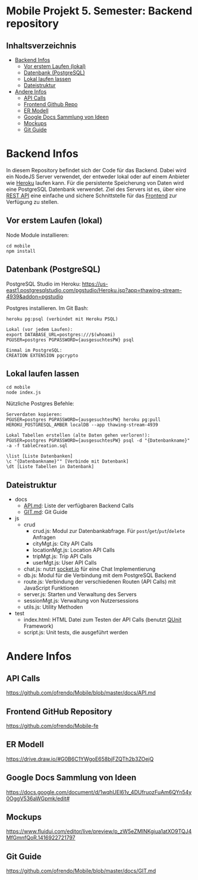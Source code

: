 Mobile Projekt 5. Semester: Backend repository
======

## Inhaltsverzeichnis
- [Backend Infos](#backendInfos)
    - [Vor erstem Laufen (lokal)](#vorErstemLaufen)
    - [Datenbank (PostgreSQL)](#datenbank)
    - [Lokal laufen lassen](#lokalLaufenLassen)
    - [Dateistruktur](#dateistruktur)
- [Andere Infos](#andereInfos)
    - [API Calls](#apiCalls)
    - [Frontend Github Repo](#frontendGithubRepo)
    - [ER Modell](#erModell)
    - [Google Docs Sammlung von Ideen](#ideen)
    - [Mockups](#mockups)
    - [Git Guide](#gitGuide)

# <a name="backendInfos"></a>Backend Infos
In diesem Repository befindet sich der Code für das Backend. Dabei wird ein NodeJS Server verwendet, der entweder lokal oder auf einem Anbieter wie [Heroku](https://thawing-stream-4939.herokuapp.com/) laufen kann. Für die persistente Speicherung von Daten wird eine PostgreSQL Datenbank verwendet. Ziel des Servers ist es, über eine [REST API](https://github.com/ofrendo/Mobile/blob/master/docs/API.md) eine einfache und sichere Schnittstelle für das [Frontend](https://github.com/ofrendo/Mobile-fe) zur Verfügung zu stellen.


## <a name="vorErstemLaufen"></a>Vor erstem Laufen (lokal)
Node Module installieren:
```
cd mobile
npm install
```

## <a name="datenbank"></a>Datenbank (PostgreSQL)
PostgreSQL Studio im Heroku:
https://us-east1.postgresqlstudio.com/pgstudio/Heroku.jsp?app=thawing-stream-4939&addon=pgstudio

Postgres installieren. Im Git Bash:
```
heroku pg:psql (verbindet mit Heroku PSQL)

Lokal (vor jedem Laufen):
export DATABASE_URL=postgres:///$(whoami)
PGUSER=postgres PGPASSWORD={ausgesuchtesPW} psql

Einmal im PostgreSQL:
CREATION EXTENSION pgcrypto
```

## <a name="lokalLaufenLassen"></a>Lokal laufen lassen
```
cd mobile
node index.js
```

Nützliche Postgres Befehle:
```
Serverdaten kopieren:
PGUSER=postgres PGPASSWORD={ausgesuchtesPW} heroku pg:pull HEROKU_POSTGRESQL_AMBER localDB --app thawing-stream-4939

Lokal Tabellen erstellen (alte Daten gehen verloren!):
PGUSER=postgres PGPASSWORD={ausgesuchtesPW} psql -d "{Datenbankname}" -a -f tableCreation.sql 

\list [Liste Datenbanken]
\c "{Datenbankname}"" [Verbinde mit Datenbank]
\dt [Liste Tabellen in Datenbank]
```

## <a name="dateistruktur"></a>Dateistruktur
- docs
    - [API.md](https://github.com/ofrendo/Mobile/blob/master/docs/API.md): Liste der verfügbaren Backend Calls
    - [GIT.md](https://github.com/ofrendo/Mobile/blob/master/docs/GIT.md): Git Guide
- js
    - crud
        - crud.js: Modul zur Datenbankabfrage. Für `post`/`get`/`put`/`delete` Anfragen
        - cityMgt.js: City API Calls
        - locationMgt.js: Location API Calls
        - tripMgt.js: Trip API Calls
        - userMgt.js: User API Calls
    - chat.js: nutzt [socket.io](http://socket.io/) für eine Chat Implementierung
    - db.js: Modul für die Verbindung mit dem PostgreSQL Backend
    - route.js: Verbindung der verschiedenen Routen (API Calls) mit JavaScript Funktionen
    - server.js: Starten und Verwaltung des Servers
    - sessionMgt.js: Verwaltung von Nutzersessions
    - utils.js: Utility Methoden
- test
    - index.html: HTML Datei zum Testen der API Calls (benutzt [QUnit](http://qunitjs.com/) Framework)
    - script.js: Unit tests, die ausgeführt werden


# <a name="andereInfos"></a>Andere Infos 
## <a name="apiCalls"></a>API Calls
https://github.com/ofrendo/Mobile/blob/master/docs/API.md

## <a name="frontendGithubRepo"></a>Frontend GitHub Repository
https://github.com/ofrendo/Mobile-fe

## <a name="erModell"></a>ER Modell
https://drive.draw.io/#G0B6C1YWgoE658bjFZQTh2b3ZOejQ

## <a name="ideen"></a>Google Docs Sammlung von Ideen
https://docs.google.com/document/d/1wqhUEl61v_4DUfruozFuAm6QYn54y0OggV536aWGpmk/edit#

## <a name="mockups"></a>Mockups
https://www.fluidui.com/editor/live/preview/p_zW5eZMINKgiua1atXO9TQJ4MfGmnfQoR.1416922721797

## <a name="gitGuide"></a>Git Guide
https://github.com/ofrendo/Mobile/blob/master/docs/GIT.md
